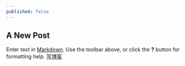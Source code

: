 ```yaml
---
published: false
---
```

## A New Post

Enter text in [Markdown](http://daringfireball.net/projects/markdown/). Use the toolbar above, or click the **?** button for formatting help.
[写博客](http://prose.io/#sunshine-zhijun/sunshine-zhijun.github.io)